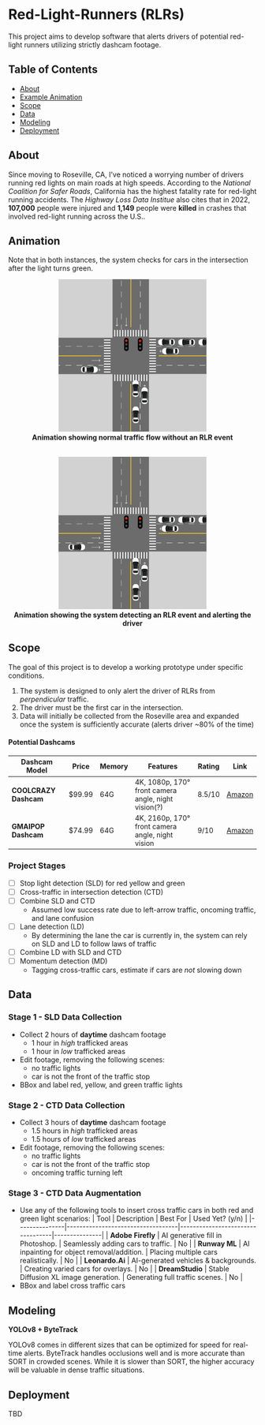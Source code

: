 # Red-Light-Runners (RLRs)
This project aims to develop software that alerts drivers of potential red-light runners utilizing strictly dashcam footage.


## Table of Contents
- [About](#about)
- [Example Animation](#animation)
- [Scope](#scope)
- [Data](#data)
- [Modeling](#modeling)
- [Deployment](#deployment)

## About
Since moving to Roseville, CA, I’ve noticed a worrying number of drivers running red lights on main roads at high speeds. According to the *National Coalition for Safer Roads*, California has the highest fatality rate for red-light running accidents. The *Highway Loss Data Institue* also cites that in 2022, **107,000** people were injured and **1,149** people were **killed** in crashes that involved red-light running across the U.S.. 

## Animation

Note that in both instances, the system checks for cars in the intersection after the light turns green. 
<p align="center">
  <img src="images/clear-traffic-animation.gif" width="300">
  <br>
  <b>Animation showing normal traffic flow without an RLR event</b>
  <br>
  <br>
</p>

<p align="center">
  <img src="images/rlr-animation.gif" width="300">
  <br>
  <b>Animation showing the system detecting an RLR event and alerting the driver</b>
</p>


## Scope
The goal of this project is to develop a working prototype under specific conditions.
1. The system is designed to only alert the driver of RLRs from *perpendicular* traffic.
2. The driver must be the first car in the intersection.
3. Data will initially be collected from the Roseville area and expanded once the system is sufficiently accurate (alerts driver ~80% of the time)

#### Potential Dashcams
| Dashcam Model        | Price   | Memory | Features                                              | Rating  | Link  |
|----------------------|---------|--------|------------------------------------------------------|---------|-------|
| **COOLCRAZY Dashcam** | $99.99  | 64G    | 4K, 1080p, 170° front camera angle, night vision(?) | 8.5/10  | [Amazon](https://www.amazon.com/COOLCRAZY-Camera-Control-Parking-Monitor/dp/B0DFM5WG8X) |
| **GMAIPOP Dashcam**  | $74.99  | 64G    | 4K, 2160p, 170° front camera angle, night vision     | 9/10    | [Amazon](https://www.amazon.com/Camera-Dashboard-Recorder-Parking-Recording/dp/B0CC9G8G9Q) |


### Project Stages
- [ ] Stop light detection (SLD) for red yellow and green
- [ ] Cross-traffic in intersection detection (CTD)
- [ ] Combine SLD and CTD
  - Assumed low success rate due to left-arrow traffic, oncoming traffic, and lane confusion
- [ ] Lane detection (LD)
  - By determining the lane the car is currently in, the system can rely on SLD and LD to follow laws of traffic
- [ ] Combine LD with SLD and CTD
- [ ] Momentum detection (MD)
  - Tagging cross-traffic cars, estimate if cars are *not* slowing down

## Data
### Stage 1 - SLD Data Collection
* Collect 2 hours of **daytime** dashcam footage
  - 1 hour in *high* trafficked areas
  - 1 hour in *low* trafficked areas
* Edit footage, removing the following scenes:
  - no traffic lights
  - car is not the front of the traffic stop
* BBox and label red, yellow, and green traffic lights

### Stage 2 - CTD Data Collection
* Collect 3 hours of **daytime** dashcam footage
  - 1.5 hours in *high* trafficked areas
  - 1.5 hours of *low* trafficked areas
* Edit footage, removing the following scenes:
  - no traffic lights
  - car is not the front of the traffic stop
  - oncoming traffic turning left

### Stage 3 - CTD Data Augmentation
* Use any of the following tools to insert cross traffic cars in both red and green light scenarios:
  | Tool           | Description                           | Best For                          | Used Yet? (y/n) |
  |---------------|-----------------------------------|----------------------------------|---------------|
  | **Adobe Firefly** | AI generative fill in Photoshop. | Seamlessly adding cars to traffic. | No |
  | **Runway ML**  | AI inpainting for object removal/addition. | Placing multiple cars realistically. | No |
  | **Leonardo.Ai** | AI-generated vehicles & backgrounds. | Creating varied cars for overlays. | No |
  | **DreamStudio** | Stable Diffusion XL image generation. | Generating full traffic scenes. | No |
* BBox and label cross traffic cars


## Modeling
**YOLOv8 + ByteTrack**

YOLOv8 comes in different sizes that can be optimized for speed for real-time alerts.
ByteTrack handles occlusions well and is more accurate than SORT in crowded scenes. While it is slower than SORT, the higher accuracy will be valuable in dense traffic situations.


## Deployment

TBD